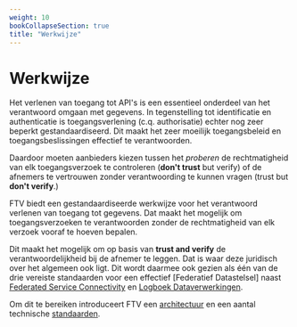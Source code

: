 ```yaml
---
weight: 10
bookCollapseSection: true
title: "Werkwijze"
---
```


# Werkwijze

Het verlenen van toegang tot API's is een essentieel onderdeel van het verantwoord omgaan met gegevens. In tegenstelling tot identificatie en authenticatie is toegangsverlening (c.q. authorisatie) echter nog zeer beperkt gestandaardiseerd. Dit maakt het zeer moeilijk toegangsbeleid en toegangsbeslissingen effectief te verantwoorden. 

Daardoor moeten aanbieders kiezen tussen het *proberen* de rechtmatigheid van elk toegangsverzoek te controleren (**don't trust** but verify) of de afnemers te vertrouwen zonder verantwoording te kunnen vragen (trust but **don't verify**.)

FTV biedt een gestandaardiseerde werkwijze voor het verantwoord verlenen van toegang tot gegevens. Dat maakt het mogelijk om toegangsverzoeken te verantwoorden zonder de rechtmatigheid van elk verzoek vooraf te hoeven bepalen.

Dit maakt het mogelijk om op basis van **trust and verify** de verantwoordelijkheid bij de afnemer te leggen. Dat is waar deze juridisch over het algemeen ook ligt. Dit wordt daarmee ook gezien als één van de drie vereiste standaarden voor een effectief [Federatief Datastelsel] naast [Federated Service Connectivity](https://fsc-standaard.nl/) en [Logboek Dataverwerkingen](https://logius-standaarden.github.io/logboek-dataverwerkingen/).

Om dit te bereiken introduceert FTV een [architectuur](1.architectuur) en een aantal technische [standaarden](2.standaard). 
